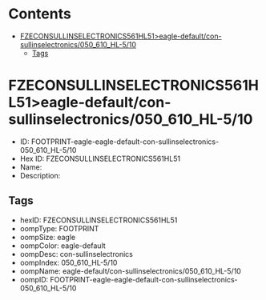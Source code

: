 



Contents
========

* [FZECONSULLINSELECTRONICS561HL51>eagle-default/con-sullinselectronics/050_610_HL-5/10](#fzeconsullinselectronics561hl51eagle-defaultcon-sullinselectronics050_610_hl-510)
	* [Tags](#tags)

# FZECONSULLINSELECTRONICS561HL51>eagle-default/con-sullinselectronics/050_610_HL-5/10

- ID: FOOTPRINT-eagle-eagle-default-con-sullinselectronics-050_610_HL-5/10
- Hex ID: FZECONSULLINSELECTRONICS561HL51
- Name: 
- Description: 

## Tags

- hexID: FZECONSULLINSELECTRONICS561HL51
- oompType: FOOTPRINT
- oompSize: eagle
- oompColor: eagle-default
- oompDesc: con-sullinselectronics
- oompIndex: 050_610_HL-5/10
- oompName: eagle-default/con-sullinselectronics/050_610_HL-5/10
- oompID: FOOTPRINT-eagle-eagle-default-con-sullinselectronics-050_610_HL-5/10
